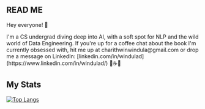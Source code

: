 <h2>READ ME</h2>

<p>Hey everyone! 👋</br></p> 
<p>I'm a CS undergrad diving deep into AI, with a soft spot for NLP and the wild world of Data Engineering. If you're up for a coffee chat about the book I'm currently obsessed with, hit me up at charithwinwindula@gmail.com or drop me a message on LinkedIn: [linkedin.com/in/windulad](https://www.linkedin.com/in/windulad/) 🚀☕📖</p>

<h2>My Stats</h2>
  
  [![Top Langs](https://github-readme-stats-sigma-five.vercel.app/api/top-langs/?username=windulad&layout=compact&theme=tokyonight&hide_border=true)](https://github.com/anuraghazra/github-readme-stats)
  
<!---
winduladissanayake/winduladissanayake is a ✨ special ✨ repository because its `README.md` (this file) appears on your GitHub profile.
You can click the Preview link to take a look at your changes.
--->
